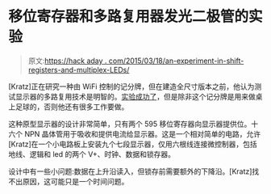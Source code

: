 # 移位寄存器和多路复用器发光二极管的实验

> 原文:[https://hack aday . com/2015/03/18/an-experiment-in-shift-registers-and-multiplex-LEDs/](https://hackaday.com/2015/03/18/an-experiment-in-shift-registers-and-multiplexed-leds/)

[Kratz]正在研究一种由 WiFi 控制的记分牌，但在建造全尺寸版本之前，他认为测试显示器的多路复用技术是明智的。[实验成功了](http://burnt-traces.com/?p=394)，但是除非这个记分牌是用来做桌上足球的，否则他还有很多工作要做。

这种原型显示器的设计非常简单，只有两个 595 移位寄存器向显示器提供位。十六个 NPN 晶体管用于吸收和提供电流给显示器。这是一个相对简单的电路，允许[Kratz]在一个小电路板上安装九个七段显示器，仅用六根线连接微控制器，包括地线、逻辑和 led 的两个 V+、时钟、数据和锁存器。

设计中有一些小问题:数据在上升沿读入，但锁存前需要额外的下降沿。[Kratz]找不出原因，这可能只是一个时间问题。